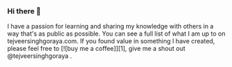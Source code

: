 ### Hi there 👋

I have a passion for learning and sharing my knowledge with others in a way that's as public as possible. You can see a full list of what I am up to on tejveersinghgoraya.com. If you found value in something I have created, please feel free to [![buy me a coffee]][1], give me a shout out @tejveersinghgoraya .



<!--
**tejveersinghgoraya/tejveersinghgoraya** is a ✨ _special_ ✨ repository because its `README.md` (this file) appears on your GitHub profile.

Here are some ideas to get you started:
https://towardsdatascience.com/build-a-stunning-readme-for-your-github-profile-9b80434fe5d7



[1]: https://buy.stripe.com/28o3f2dMSadu4HS144

- 🔭 I’m currently working on ...
- 🌱 I’m currently learning ...
- 👯 I’m looking to collaborate on ...
- 🤔 I’m looking for help with ...
- 💬 Ask me about ...
- 📫 How to reach me: ...
- 😄 Pronouns: ...
- ⚡ Fun fact: ...
-->
